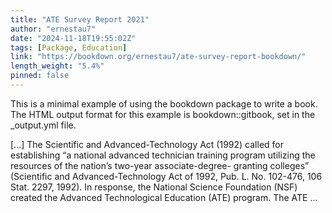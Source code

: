 ```yaml
---
title: "ATE Survey Report 2021"
author: "ernestau7"
date: "2024-11-18T19:55:02Z"
tags: [Package, Education]
link: "https://bookdown.org/ernestau7/ate-survey-report-bookdown/"
length_weight: "5.4%"
pinned: false
---
```


<p>This is a minimal example of using the bookdown package to write a book.
The HTML output format for this example is bookdown::gitbook,
set in the _output.yml file.</p> [...] The Scientific and Advanced-Technology Act (1992) called for establishing “a national advanced technician training program utilizing the resources of the nation’s two-year associate-degree- granting colleges” (Scientific and Advanced-Technology Act of 1992, Pub. L. No. 102-476, 106 Stat. 2297, 1992). In response, the National Science Foundation (NSF) created the Advanced Technological Education (ATE) program. The ATE ...
